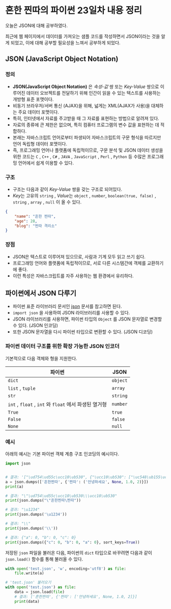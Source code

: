 # 흔한 찐따의 파이썬 23일차 내용 정리
오늘은 JSON에 대해 공부하였다.

최근에 웹 페이지에서 데이터를 가져오는 샘플 코드를 작성하면서 JSON이라는 것을 알게 되었고,
이에 대해 공부할 필요성을 느껴서 공부하게 되었다.

## JSON (JavaScript Object Notation)

### 정의
- **JSON(JavaScript Object Notation)** 은 *속성-값* 쌍 또는 *Key-Value* 쌍으로 이루어진 데이터 오브젝트를 전달하기 위해 인간이 읽을 수 있는 텍스트를 사용하는 개방형 표준 포맷이다.
- 비동기 브라우저/서버 통신 (AJAX)을 위해, 넓게는 XML(AJAX가 사용)을 대체하는 주요 데이터 포맷이다.
- 특히, 인터넷에서 자료를 주고받을 때 그 자료를 표현하는 방법으로 알려져 있다.
- 자료의 종류에 큰 제한은 없으며, 특히 컴퓨터 프로그램의 변수 값을 표현하는 데 적합하다.
- 본래는 자바스크립트 언어로부터 파생되어 자바스크립트의 구문 형식을 따르지만 언어 독립형 데이터 포맷이다.
- 즉, 프로그래밍 언어나 플랫폼에 독립적이므로, 구문 분석 및 JSON 데이터 생성을 위한 코드는 `C` , `C++` , `C#` , `JAVA` , `JavaScript` , `Perl` , `Python` 등 수많은 프로그래밍 언어에서 쉽게 이용할 수 있다.

### 구조
- 구조는 다음과 같이 *Key-Value* 쌍을 갖는 구조로 되어있다.
- *Key*는 고유의 `string` , *Value*는 `object` , `number`, `boolean(true, false)` , `string` , `array` , `null` 이 올 수 있다.
```json
{
    "name": "흔한 찐따",
    "age": 28,
    "blog": "찐따 격리소"
}
```

### 장점
- JSON은 텍스트로 이루어져 있으므로, 사람과 기계 모두 읽고 쓰기 쉽다.
- 프로그래밍 언어와 플랫폼에 독립적이므로, 서로 다른 시스템간에 객체를 교환하기에 좋다.
- 이런 특성은 자바스크립트를 자주 사용하는 웹 환경에서 유리하다.

## 파이썬에서 JSON 다루기
- 파이썬 표준 라이브러리 문서인 [json](https://docs.python.org/ko/3/library/json.html) 문서를 참고하면 된다.
- `import json` 을 사용하여 JSON 라이브러리를 사용할 수 있다.
- JSON 라이브러리를 사용하면, 파이썬 타입의 `Object` 를 JSON 문자열로 변경할 수 있다. (JSON 인코딩)
- 또한 JSON 문자열을 다시 파이썬 타입으로 변환할 수 있다. (JSON 디코딩)

### 파이썬 데이터 구조를 위한 확장 가능한 JSON 인코더
기본적으로 다음 객체와 형을 지원한다.

| 파이썬                                            | JSON     |
| ----------------------------------------------- |----------|
| `dict`                                          | `object` |
| `list` , `tuple`                                | `array`  |
| `str`                                           | `string` |
| `int` , `float` , `int` 와 `float` 에서 파생된 열거형 | `number` |
| `True`                                          | `true`   |
| `False`                                         | `false`  |
| `None`                                          | `null`   |

### 예시
아래의 예시는 기본 파이썬 객체 계층 구조 인코딩의 예시이다.

```python
import json


# 결과: '["\ud754\ud55c\ucc10\ub530", {"\ucc10\ub530": ["\uc548\ub155\ud558\uc138\uc694", null, 1.0, 2]}]'
a = json.dumps(['흔한찐따', {'찐따': ('안녕하세요', None, 1.0, 2)}])
print(a)

# 결과: "\"\ud754\ud55c\ucc10\ub530\\\ucc10\ub530"
print(json.dumps("\"흔한찐따\찐따"))

# 결과: "\u1234"
print(json.dumps('\u1234'))

# 결과: "\\"
print(json.dumps('\\'))

# 결과: {"a": 0, "b": 0, "c": 0}
print(json.dumps({"c": 0, "b": 0, "a": 0}, sort_keys=True))
```

저장된 `json` 파일을 불러온 다음, 파이썬의 `dict` 타입으로 바꾸려면 다음과 같이 `json.load()` 함수를 통해 불러올 수 있다.
```python
with open('test.json', 'w', encoding='utf8') as file:
    file.write(a)

# 'test.json' 불러오기
with open('test.json') as file:
    data = json.load(file)
    # 결과: ['흔한찐따', {'찐따': ['안녕하세요', None, 1.0, 2]}]
    print(data)
```
